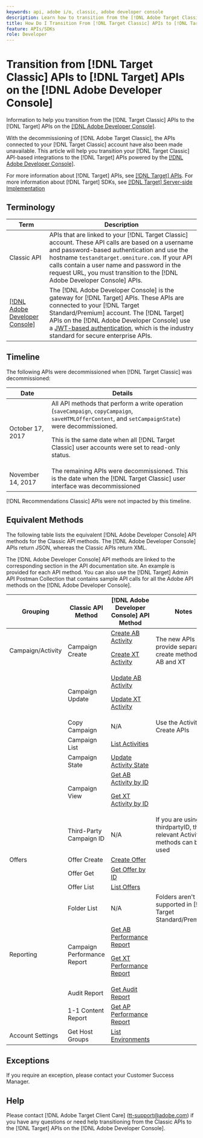 ```yaml
---
keywords: api, adobe i/o, classic, adobe developer console
description: Learn how to transition from the [!DNL Adobe Target Classic] APIs to the [!DNL Target] APIs on the [!DNL Adobe Developer Console].
title: How Do I Transition From [!DNL Target Classic] APIs to [!DNL Target] APIs on the [!DNL Adobe Developer Console]?
feature: APIs/SDKs
role: Developer
---
```

# Transition from [!DNL Target Classic] APIs to [!DNL Target] APIs on the [!DNL Adobe Developer Console]

Information to help you transition from the [!DNL Target Classic] APIs to the [!DNL Target] APIs on the [[!DNL Adobe Developer Console]](https://developer.adobe.com/console/home).

With the decommissioning of [!DNL Adobe Target Classic], the APIs connected to your [!DNL Target Classic] account have also been made unavailable. This article will help you transition your [!DNL Target Classic] API-based integrations to the [!DNL Target] APIs powered by the [[!DNL Adobe Developer Console]](https://developer.adobe.com/console/home).

For more information about [!DNL Target] APIs, see [[!DNL Target] APIs](/help/dev/before-administer/target-api-overview.md). For more information about [!DNL Target] SDKs, see [[!DNL Target] Server-side Implementation](/help/dev/implement/server-side/server-side-overview.md)

## Terminology

| Term | Description |
|--- |--- |
|Classic API|APIs that are linked to your [!DNL Target Classic] account. These API calls are based on a username and password-based authentication and use the hostname `testandtarget.omniture.com`. If your API calls contain a user name and password in the request URL, you must transition to the [!DNL Adobe Developer Console] APIs.|
|[[!DNL Adobe Developer Console]](https://developer.adobe.com/console/home)|The [!DNL Adobe Developer Console] is the gateway for [!DNL Target] APIs. These APIs are connected to your [!DNL Target Standard/Premium] account. The [!DNL Target] APIs on the [!DNL Adobe Developer Console] use a [JWT-based authentication](../../before-administer/configure-authentication.md), which is the industry standard for secure enterprise APIs.|

## Timeline

The following APIs were decommissioned when [!DNL Target Classic] was decommissioned:

| Date | Details |
|--- |--- |
|October 17, 2017|All API methods that perform a write operation (`saveCampaign`, `copyCampaign`, `saveHTMLOfferContent`, and `setCampaignState`) were decommissioned.<P>This is the same date when all [!DNL Target Classic] user accounts were set to read-only status.|
|November 14, 2017|The remaining APIs were decommissioned. This is the date when the [!DNL Target Classic] user interface was decommissioned|

[!DNL Recommendations Classic] APIs were not impacted by this timeline.

## Equivalent Methods

The following table lists the equivalent [!DNL Adobe Developer Console] API methods for the Classic API methods. The [!DNL Adobe Developer Console] APIs return JSON, whereas the Classic APIs return XML.

The [!DNL Adobe Developer Console] API methods are linked to the corresponding section in the API documentation site. An example is provided for each API method. You can also use the [!DNL Target] Admin API Postman Collection that contains sample API calls for all the Adobe API methods on the [!DNL Adobe Developer Console].

| Grouping | Classic API Method | [!DNL Adobe Developer Console] API Method | Notes |
|--- |--- |--- |--- |
|Campaign/Activity|Campaign Create|[Create AB Activity](https://developers.adobetarget.com/api/#create-ab-activity)<P>[Create XT Activity](https://developers.adobetarget.com/api/#create-xt-activity)|The new APIs provide separate create methods for AB and XT|
||Campaign Update|[Update AB Activity](https://developers.adobetarget.com/api/#update-ab-activity)<P>[Update XT Activity](https://developers.adobetarget.com/api/#update-xt-activity)||
||Copy Campaign|N/A|Use the Activity Create APIs|
||Campaign List|[List Activities](https://developers.adobetarget.com/api/#list-activities)||
||Campaign State|[Update Activity State](https://developers.adobetarget.com/api/#update-activity-state)||
||Campaign View|[Get AB Activity by ID](https://developers.adobetarget.com/api/#get-ab-activity-by-id)<P>[Get XT Activity by ID](https://developers.adobetarget.com/api/#get-xt-activity-by-id)||
||Third-Party Campaign ID|N/A|If you are using a thirdpartyID, the relevant Activity methods can be used|
|Offers|Offer Create|[Create Offer](https://developers.adobetarget.com/api/#create-offer)||
||Offer Get|[Get Offer by ID](https://developers.adobetarget.com/api/#get-offer-by-id)||
||Offer List|[List Offers](https://developers.adobetarget.com/api/#list-offers)||
||Folder List|N/A|Folders aren't supported in [!DNL Target Standard/Premium]|
|Reporting|Campaign Performance Report|[Get AB Performance Report](https://developers.adobetarget.com/api/#get-ab-performance-report)<P>[Get XT Performance Report](https://developers.adobetarget.com/api/#get-xt-performance-report)||
||Audit Report|[Get Audit Report](https://developers.adobetarget.com/api/#get-audit-report)||
||1-1 Content Report|[Get AP Performance Report](https://developers.adobetarget.com/api/#get-ap-activity-performance-report)||
|Account Settings|Get Host Groups|[List Environments](https://developers.adobetarget.com/api/#list-environments)||

## Exceptions

If you require an exception, please contact your Customer Success Manager.

## Help

Please contact [!DNL Adobe Target Client Care] (tt-support@adobe.com) if you have any questions or need help transitioning from the Classic APIs to the [!DNL Target] APIs on the [!DNL Adobe Developer Console].
